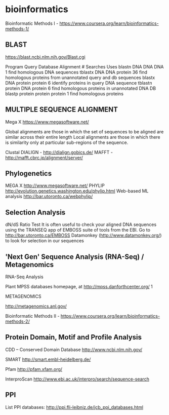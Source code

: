 # bioinformatics

Bioinformatic Methods I - https://www.coursera.org/learn/bioinformatics-methods-1/

## BLAST
https://blast.ncbi.nlm.nih.gov/Blast.cgi

Program Query Database Alignment # Searches Uses
blastn DNA DNA DNA 1 find homologous DNA sequences
tblastx DNA DNA protein 36 find homologous proteins from unannotated
query and db sequences
blastx DNA protein protein 6 identify proteins in query DNA sequence
tblastn protein DNA protein 6 find homologous proteins in unannotated
DNA DB
blastp protein protein protein 1 find homologous proteins

## MULTIPLE SEQUENCE ALIGNMENT 

Mega X
https://www.megasoftware.net/

Global alignments are those in which the set of sequences to be aligned are similar across their
entire length
Local alignments are those in which there is similarity only at particular sub-regions of the
sequence. 

Clustal
DIALIGN - http://dialign.gobics.de/
MAFFT - http://mafft.cbrc.jp/alignment/server/

## Phylogenetics

MEGA X http://www.megasoftware.net/
PHYLIP http://evolution.genetics.washington.edu/phylip.html
Web-based ML analysis http://bar.utoronto.ca/webphylip/ 

## Selection Analysis

dN/dS Ratio Test
It is often useful to check your aligned DNA sequences using the TRANSEQ app of EMBOSS suite of tools from the EBI. Go to http://bar.utoronto.ca/EMBOSS
Datamonkey (http://www.datamonkey.org/) to look for selection in our sequences

## 'Next Gen' Sequence Analysis (RNA-Seq) / Metagenomics

RNA-Seq Analysis

Plant MPSS databases homepage, at http://mpss.danforthcenter.org/ 1

METAGENOMICS

http://metagenomics.anl.gov/

Bioinformatic Methods II - https://www.coursera.org/learn/bioinformatics-methods-2/

##  Protein Domain, Motif and Profile Analysis 

CDD – Conserved Domain Database 
http://www.ncbi.nlm.nih.gov/

SMART
http://smart.embl-heidelberg.de/

Pfam
http://pfam.xfam.org/

InterproScan
http://www.ebi.ac.uk/interpro/search/sequence-search

## PPI
List PPI databases:
http://ppi.fli-leibniz.de/jcb_ppi_databases.html
